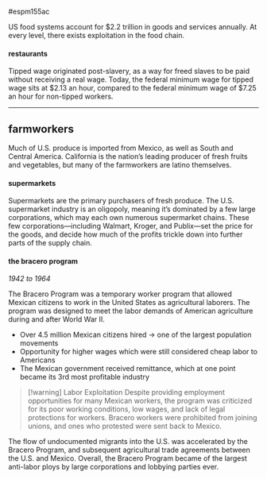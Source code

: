 #espm155ac

US food systems account for $2.2 trillion in goods and services annually. At every level, there exists exploitation in the food chain.

#### restaurants
Tipped wage originated post-slavery, as a way for freed slaves to be paid without receiving a real wage. Today, the federal minimum wage for tipped wage sits at $2.13 an hour, compared to the federal minimum wage of $7.25 an hour for non-tipped workers.

---
## farmworkers

Much of U.S. produce is imported from Mexico, as well as South and Central America. California is the nation’s leading producer of fresh fruits and vegetables, but many of the farmworkers are latino themselves.

#### supermarkets
Supermarkets are the primary purchasers of fresh produce. The U.S. supermarket industry is an oligopoly, meaning it’s dominated by a few large corporations, which may each own numerous supermarket chains. These few corporations—including Walmart, Kroger, and Publix—set the price for the goods, and decide how much of the profits trickle down into further parts of the supply chain.

#### the bracero program
_1942 to 1964_

The Bracero Program was a temporary worker program that allowed Mexican citizens to work in the United States as agricultural laborers. The program was designed to meet the labor demands of American agriculture during and after World War II.
- Over 4.5 million Mexican citizens hired → one of the largest population movements
- Opportunity for higher wages which were still considered cheap labor to Americans
- The Mexican government received remittance, which at one point became its 3rd most profitable industry

>[!warning] Labor Exploitation
>Despite providing employment opportunities for many Mexican workers, the program was criticized for its poor working conditions, low wages, and lack of legal protections for workers. Bracero workers were prohibited from joining unions, and ones who protested were sent back to Mexico.

The flow of undocumented migrants into the U.S. was accelerated by the Bracero Program, and subsequent agricultural trade agreements between the U.S. and Mexico. Overall, the Bracero Program became of the largest anti-labor ploys by large corporations and lobbying parties ever.